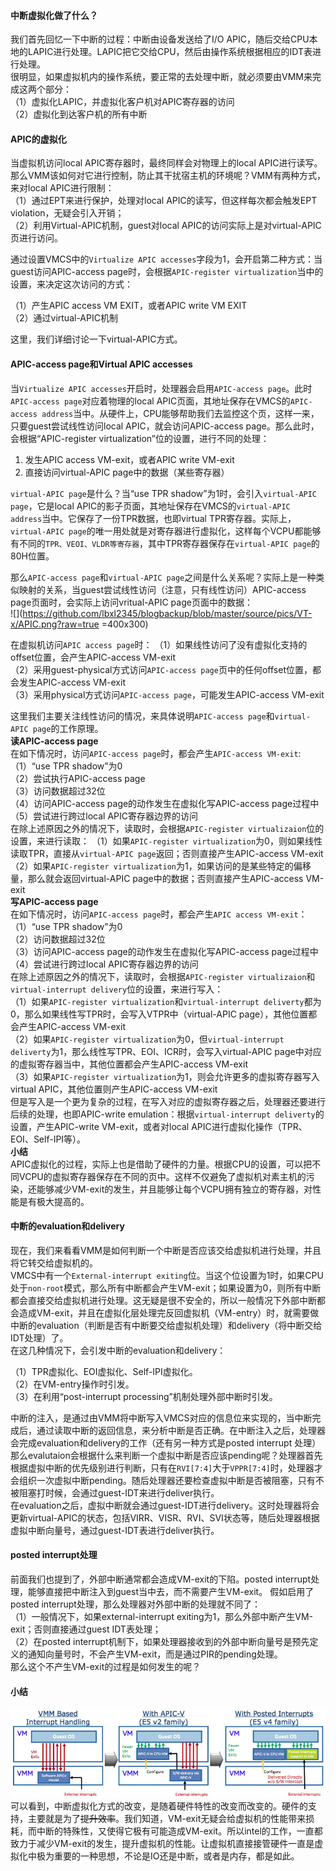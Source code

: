 #### 中断虚拟化做了什么？  
我们首先回忆一下中断的过程：中断由设备发送给了I/O APIC，随后交给CPU本地的LAPIC进行处理。LAPIC把它交给CPU，然后由操作系统根据相应的IDT表进行处理。  
很明显，如果虚拟机内的操作系统，要正常的去处理中断，就必须要由VMM来完成这两个部分：  
（1）虚拟化LAPIC，并虚拟化客户机对APIC寄存器的访问   
（2）虚拟化到达客户机的所有中断   

#### APIC的虚拟化  
当虚拟机访问local APIC寄存器时，最终同样会对物理上的local APIC进行读写。那么VMM该如何对它进行控制，防止其干扰宿主机的环境呢？VMM有两种方式，来对local APIC进行限制：  
（1）通过EPT来进行保护，处理对local APIC的读写，但这样每次都会触发EPT violation，无疑会引入开销；  
（2）利用Virtual-APIC机制，guest对local APIC的访问实际上是对virtual-APIC页进行访问。  

通过设置VMCS中的`Virtualize APIC accesses`字段为1，会开启第二种方式：当guest访问APIC-access page时，会根据`APIC-register virtualization`当中的设置，来决定这次访问的方式：  

（1）产生APIC access VM EXIT，或者APIC write VM EXIT  
（2）通过virtual-APIC机制  

这里，我们详细讨论一下virtual-APIC方式。  

#### APIC-access page和Virtual APIC accesses  
当`Virtualize APIC accesses`开启时，处理器会启用`APIC-access page`。此时`APIC-access page`对应着物理的local APIC页面，其地址保存在VMCS的`APIC-access address`当中。从硬件上，CPU能够帮助我们去监控这个页，这样一来，只要guest尝试线性访问local APIC，就会访问APIC-access page。那么此时，会根据“APIC-register virtualization”位的设置，进行不同的处理：  

1. 发生APIC access VM-exit，或者APIC write VM-exit 
2. 直接访问virtual-APIC page中的数据（某些寄存器）

`virtual-APIC page`是什么？当“use TPR shadow”为1时，会引入`virtual-APIC page`，它是local APIC的影子页面，其地址保存在VMCS的`virtual-APIC address`当中。它保存了一份TPR数据，也即virtual TPR寄存器。实际上，`virtual-APIC page`的唯一用处就是对寄存器进行虚拟化，这样每个VCPU都能够有不同的`TPR、VEOI、VLDR等寄存器`，其中TPR寄存器保存在`virtual-APIC page`的80H位置。  

那么`APIC-access page`和`virtual-APIC page`之间是什么关系呢？实际上是一种类似映射的关系，当guest尝试线性访问（注意，只有线性访问）APIC-access page页面时，会实际上访问vritual-APIC page页面中的数据：  
![](https://github.com/lbxl2345/blogbackup/blob/master/source/pics/VT-x/APIC.png?raw=true =400x300)  

在虚拟机访问`APIC access page`时：
（1）如果线性访问了没有虚拟化支持的offset位置，会产生APIC-access VM-exit  
（2）采用guest-physical方式访问`APIC-access page`页中的任何offset位置，都会发生APIC-access VM-exit  
（3）采用physical方式访问`APIC-access page`，可能发生APIC-access VM-exit  

这里我们主要关注线性访问的情况，来具体说明`APIC-access page`和`virtual-APIC page`的工作原理。  
**读APIC-access page**  
在如下情况时，访问`APIC-access page`时，都会产生`APIC-access VM-exit`:  
（1）“use TPR shadow”为0  
（2）尝试执行APIC-access page  
（3）访问数据超过32位  
（4）访问APIC-access page的动作发生在虚拟化写APIC-access page过程中  
（5）尝试进行跨过local APIC寄存器边界的访问  
在除上述原因之外的情况下，读取时，会根据`APIC-register virtualizaion`位的设置，来进行读取：
（1）如果`APIC-register virtualization`为0，则如果线性读取TPR，直接从`virtual-APIC page`返回；否则直接产生APIC-access VM-exit  
（2）如果`APIC-register virtualization`为1，如果访问的是某些特定的偏移量，那么就会返回virtual-APIC page中的数据；否则直接产生APIC-access VM-exit  
**写APIC-access page**  
在如下情况时，访问`APIC-access page`时，都会产生`APIC access VM-exit`：  
（1）“use TPR shadow”为0    
（2）访问数据超过32位  
（3）访问APIC-access page的动作发生在虚拟化写APIC-access page过程中  
（4）尝试进行跨过local APIC寄存器边界的访问  
在除上述原因之外的情况下，读取时，会根据`APIC-register virtualizaion`和`virtual-interrupt delivery`位的设置，来进行写入：  
（1）如果`APIC-register virtualization`和`virtual-interrupt deliverty`都为0，那么如果线性写TPR时，会写入VTPR中（virtual-APIC page），其他位置都会产生APIC-access VM-exit  
（2）如果`APIC-register virtualization`为0，但`virtual-interrupt deliverty`为1，那么线性写TPR、EOI、ICR时，会写入virtual-APIC page中对应的虚拟寄存器当中，其他位置都会产生APIC-access VM-exit  
（3）如果`APIC-register virtualization`为1，则会允许更多的虚拟寄存器写入virtual APIC，其他位置则产生APIC-access VM-exit    
但是写入是一个更为复杂的过程，在写入对应的虚拟寄存器之后，处理器还要进行后续的处理，也即APIC-write emulation：根据`virtual-interrupt deliverty`的设置，产生APIC-write VM-exit，或者对local APIC进行虚拟化操作（TPR、EOI、Self-IPI等）。  
**小结**  
APIC虚拟化的过程，实际上也是借助了硬件的力量。根据CPU的设置，可以把不同VCPU的虚拟寄存器保存在不同的页中。这样不仅避免了虚拟机对素主机的污染，还能够减少VM-exit的发生，并且能够让每个VCPU拥有独立的寄存器，对性能是有极大提高的。  
#### 中断的evaluation和delivery  
现在，我们来看看VMM是如何判断一个中断是否应该交给虚拟机进行处理，并且将它转交给虚拟机的。    
VMCS中有一个`External-interrupt exiting`位。当这个位设置为1时，如果CPU处于`non-root`模式，那么所有中断都会产生VM-exit；如果设置为0，则所有中断都会直接交给虚拟机进行处理。这无疑是很不安全的，所以一般情况下外部中断都会造成VM-exit，并且在虚拟化层处理完反回虚拟机（VM-entry）时，就需要做中断的evaluation（判断是否有中断要交给虚拟机处理）和delivery（将中断交给IDT处理）了。  
在这几种情况下，会引发中断的evaluation和delivery：  

（1）TPR虚拟化、EOI虚拟化、Self-IPI虚拟化。  
（2）在VM-entry操作时引发。  
（3）在利用“post-interrupt processing”机制处理外部中断时引发。  

中断的注入，是通过由VMM将中断写入VMCS对应的信息位来实现的，当中断完成后，通过读取中断的返回信息，来分析中断是否正确。在中断注入之后，处理器会完成evaluation和delivery的工作（还有另一种方式是posted interrupt 处理）    
那么evalutaion会根据什么来判断一个虚拟中断是否应该pending呢？处理器首先根据虚拟中断的优先级别进行判断，只有在`RVI[7:4]`大于`VPPR[7:4]`时，处理器才会组织一次虚拟中断pending。随后处理器还要检查虚拟中断是否被阻塞，只有不被阻塞打时候，会通过guest-IDT来进行deliver执行。  
在evaluation之后，虚拟中断就会通过guest-IDT进行delivery。这时处理器将会更新virtual-APIC的状态，包括VIRR、VISR、RVI、SVI状态等，随后处理器根据虚拟中断向量号，通过guest-IDT表进行deliver执行。  

#### posted interrupt处理
前面我们也提到了，外部中断通常都会造成VM-exit的下陷。posted interrupt处理，能够直接把中断注入到guest当中去，而不需要产生VM-exit。
假如启用了posted interrupt处理，那么处理器对外部中断的处理就不同了：  
（1）一般情况下，如果external-interrupt exiting为1，那么外部中断产生VM-exit；否则直接通过guest IDT表处理；  
（2）在posted interrupt机制下，如果处理器接收到的外部中断向量号是预先定义的通知向量号时，不会产生VM-exit，而是通过PIR的pending处理。  
那么这个不产生VM-exit的过程是如何发生的呢？  

#### 小结
![](https://github.com/lbxl2345/blogbackup/blob/master/source/pics/VT-x/posted-interrupt.jpg?raw=true)
可以看到，中断虚拟化方式的改变，是随着硬件特性的改变而改变的。硬件的支持，主要就是为了~~提升效率~~。我们知道，VM-exit无疑会给虚拟机的性能带来损耗，而中断的特殊性，又使得它极有可能造成VM-exit。所以intel的工作，一直都致力于减少VM-exit的发生，提升虚拟机的性能。让虚拟机直接接管硬件一直是虚拟化中极为重要的一种思想，不论是IO还是中断，或者是内存，都是如此。    


